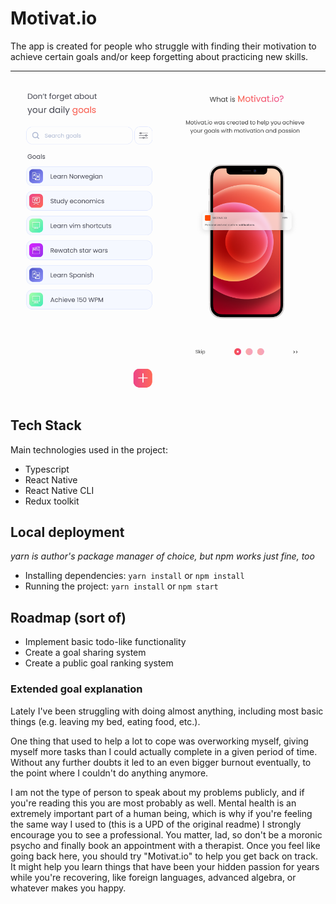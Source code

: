 # Motivat.io

The app is created for people who struggle with finding their motivation to achieve certain goals and/or keep forgetting about practicing new skills.

| ![Main Screen](screenshots/main-screen.png)  |  ![Introduction](screenshots/intro.png)
-----------------------------------------------|----------------------------------------

## Tech Stack
Main technologies used in the project:
- Typescript
- React Native
- React Native CLI
- Redux toolkit

## Local deployment 
*yarn is author's package manager of choice, but npm works just fine, too*

- Installing dependencies: ```yarn install``` or ```npm install```
- Running the project: ```yarn install``` or ```npm start```

## Roadmap (sort of)
- Implement basic todo-like functionality
- Create a goal sharing system
- Create a public goal ranking system

### Extended goal explanation
Lately I've been struggling with doing almost anything, including most basic things (e.g. leaving my bed, eating food, etc.). 

One thing that used to help a lot to cope was overworking myself, giving myself more tasks than I could actually complete in a given period of time. Without any further doubts it led to an even bigger burnout eventually, to the point where I couldn't do anything anymore.

I am not the type of person to speak about my problems publicly, and if you're reading this you are most probably as well. Mental health is an extremely important part of a human being, which is why if you're feeling the same way I used to (this is a UPD of the original readme) I strongly encourage you to see a professional. You matter, lad, so don't be a moronic psycho and finally book an appointment with a therapist. Once you feel like going back here, you should try "Motivat.io" to help you get back on track. It might help you learn things that have been your hidden passion for years while you're recovering, like foreign languages, advanced algebra, or whatever makes you happy.
